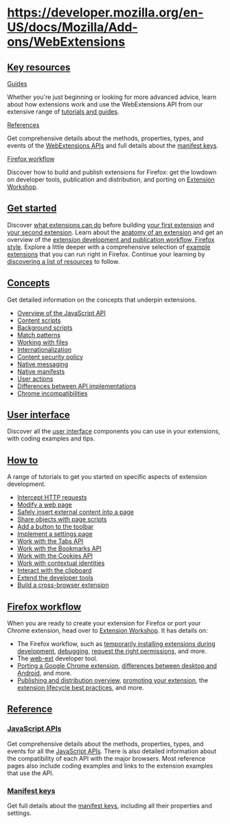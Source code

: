 # https://developer.mozilla.org/en-US/docs/Mozilla/Add-ons/WebExtensions

## [Key resources](#key_resources)

[Guides](#guides)

Whether you're just beginning or looking for more advanced advice, learn about how extensions work and use the WebExtensions API from our extensive range of [tutorials and guides](https://developer.mozilla.org/en-US/docs/Mozilla/Add-ons/WebExtensions/What_are_WebExtensions).

[References](#references)

Get comprehensive details about the methods, properties, types, and events of the [WebExtensions APIs](https://developer.mozilla.org/en-US/docs/Mozilla/Add-ons/WebExtensions/Browser_support_for_JavaScript_APIs) and full details about the [manifest keys](https://developer.mozilla.org/en-US/docs/Mozilla/Add-ons/WebExtensions/manifest.json).

[Firefox workflow](#firefox_workflow_2)

Discover how to build and publish extensions for Firefox: get the lowdown on developer tools, publication and distribution, and porting on [Extension Workshop](https://extensionworkshop.com/).

## [Get started](#get_started)

Discover [what extensions can do](https://developer.mozilla.org/en-US/docs/Mozilla/Add-ons/WebExtensions/What_are_WebExtensions) before building [your first extension](https://developer.mozilla.org/en-US/docs/Mozilla/Add-ons/WebExtensions/Your_first_WebExtension) and [your second extension](https://developer.mozilla.org/en-US/docs/Mozilla/Add-ons/WebExtensions/Your_second_WebExtension). Learn about the [anatomy of an extension](https://developer.mozilla.org/en-US/docs/Mozilla/Add-ons/WebExtensions/Anatomy_of_a_WebExtension) and get an overview of the [extension development and publication workflow, Firefox style](https://extensionworkshop.com/documentation/develop/firefox-workflow-overview/). Explore a little deeper with a comprehensive selection of [example extensions](https://developer.mozilla.org/en-US/docs/Mozilla/Add-ons/WebExtensions/Examples) that you can run right in Firefox. Continue your learning by [discovering a list of resources](https://developer.mozilla.org/en-US/docs/Mozilla/Add-ons/WebExtensions/What_next) to follow.

## [Concepts](#concepts)

Get detailed information on the concepts that underpin extensions.

*   [Overview of the JavaScript API](https://developer.mozilla.org/en-US/docs/Mozilla/Add-ons/WebExtensions/API)
*   [Content scripts](https://developer.mozilla.org/en-US/docs/Mozilla/Add-ons/WebExtensions/Content_scripts)
*   [Background scripts](https://developer.mozilla.org/en-US/docs/Mozilla/Add-ons/WebExtensions/Background_scripts)
*   [Match patterns](https://developer.mozilla.org/en-US/docs/Mozilla/Add-ons/WebExtensions/Match_patterns)
*   [Working with files](https://developer.mozilla.org/en-US/docs/Mozilla/Add-ons/WebExtensions/Working_with_files)
*   [Internationalization](https://developer.mozilla.org/en-US/docs/Mozilla/Add-ons/WebExtensions/Internationalization)
*   [Content security policy](https://developer.mozilla.org/en-US/docs/Mozilla/Add-ons/WebExtensions/Content_Security_Policy)
*   [Native messaging](https://developer.mozilla.org/en-US/docs/Mozilla/Add-ons/WebExtensions/Native_messaging)
*   [Native manifests](https://developer.mozilla.org/en-US/docs/Mozilla/Add-ons/WebExtensions/Native_manifests)
*   [User actions](https://developer.mozilla.org/en-US/docs/Mozilla/Add-ons/WebExtensions/User_actions)
*   [Differences between API implementations](https://developer.mozilla.org/en-US/docs/Mozilla/Add-ons/WebExtensions/Differences_between_API_implementations)
*   [Chrome incompatibilities](https://developer.mozilla.org/en-US/docs/Mozilla/Add-ons/WebExtensions/Chrome_incompatibilities)

## [User interface](#user_interface)

Discover all the [user interface](https://developer.mozilla.org/en-US/docs/Mozilla/Add-ons/WebExtensions/user_interface) components you can use in your extensions, with coding examples and tips.

## [How to](#how_to)

A range of tutorials to get you started on specific aspects of extension development.

*   [Intercept HTTP requests](https://developer.mozilla.org/en-US/docs/Mozilla/Add-ons/WebExtensions/Intercept_HTTP_requests)
*   [Modify a web page](https://developer.mozilla.org/en-US/docs/Mozilla/Add-ons/WebExtensions/Modify_a_web_page)
*   [Safely insert external content into a page](https://developer.mozilla.org/en-US/docs/Mozilla/Add-ons/WebExtensions/Safely_inserting_external_content_into_a_page)
*   [Share objects with page scripts](https://developer.mozilla.org/en-US/docs/Mozilla/Add-ons/WebExtensions/Sharing_objects_with_page_scripts)
*   [Add a button to the toolbar](https://developer.mozilla.org/en-US/docs/Mozilla/Add-ons/WebExtensions/Add_a_button_to_the_toolbar)
*   [Implement a settings page](https://developer.mozilla.org/en-US/docs/Mozilla/Add-ons/WebExtensions/Implement_a_settings_page)
*   [Work with the Tabs API](https://developer.mozilla.org/en-US/docs/Mozilla/Add-ons/WebExtensions/Working_with_the_Tabs_API)
*   [Work with the Bookmarks API](https://developer.mozilla.org/en-US/docs/Mozilla/Add-ons/WebExtensions/Work_with_the_Bookmarks_API)
*   [Work with the Cookies API](https://developer.mozilla.org/en-US/docs/Mozilla/Add-ons/WebExtensions/Work_with_the_Cookies_API)
*   [Work with contextual identities](https://developer.mozilla.org/en-US/docs/Mozilla/Add-ons/WebExtensions/Work_with_contextual_identities)
*   [Interact with the clipboard](https://developer.mozilla.org/en-US/docs/Mozilla/Add-ons/WebExtensions/Interact_with_the_clipboard)
*   [Extend the developer tools](https://developer.mozilla.org/en-US/docs/Mozilla/Add-ons/WebExtensions/Extending_the_developer_tools)
*   [Build a cross-browser extension](https://developer.mozilla.org/en-US/docs/Mozilla/Add-ons/WebExtensions/Build_a_cross_browser_extension)

## [Firefox workflow](#firefox_workflow)

When you are ready to create your extension for Firefox or port your Chrome extension, head over to [Extension Workshop](https://extensionworkshop.com/). It has details on:

*   The Firefox workflow, such as [temporarily installing extensions during development](https://extensionworkshop.com/documentation/develop/temporary-installation-in-firefox/), [debugging](https://extensionworkshop.com/documentation/develop/debugging/), [request the right permissions](https://extensionworkshop.com/documentation/develop/request-the-right-permissions/), and more.
*   The [web-ext](https://extensionworkshop.com/documentation/develop/getting-started-with-web-ext/) developer tool.
*   [Porting a Google Chrome extension](https://extensionworkshop.com/documentation/develop/porting-a-google-chrome-extension/), [differences between desktop and Android](https://extensionworkshop.com/documentation/develop/differences-between-desktop-and-android-extensions/), and more.
*   [Publishing and distribution overview](https://extensionworkshop.com/documentation/publish/), [promoting your extension](https://extensionworkshop.com/documentation/publish/promoting-your-extension/), the [extension lifecycle best practices](https://extensionworkshop.com/documentation/manage/), and more.

## [Reference](#reference)

### [JavaScript APIs](#javascript_apis)

Get comprehensive details about the methods, properties, types, and events for all the [JavaScript APIs](https://developer.mozilla.org/en-US/docs/Mozilla/Add-ons/WebExtensions/API). There is also detailed information about the compatibility of each API with the major browsers. Most reference pages also include coding examples and links to the extension examples that use the API.

### [Manifest keys](#manifest_keys)

Get full details about the [manifest keys](https://developer.mozilla.org/en-US/docs/Mozilla/Add-ons/WebExtensions/manifest.json), including all their properties and settings.